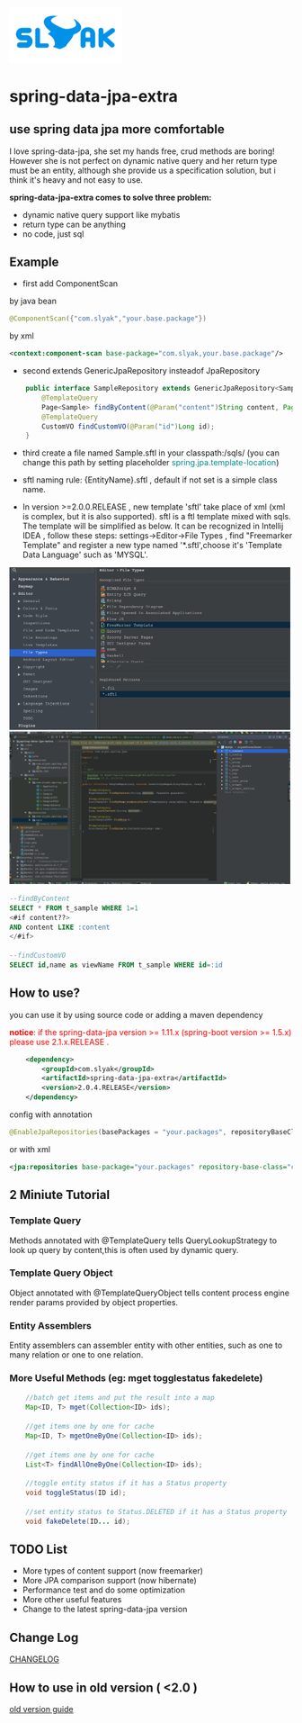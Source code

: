 <img src="./logo.png" width = "200" alt="SLYAK"/>

# spring-data-jpa-extra

## use spring data jpa more comfortable
I love spring-data-jpa, she set my hands free, crud methods are boring! However she is not perfect on dynamic native query and her return type must be an entity, although she provide us a specification solution, but i think it's heavy and not easy to use.

<b>spring-data-jpa-extra comes to solve three problem:</b>

- dynamic native query support like mybatis
- return type can be anything
- no code, just sql

## Example
- first add ComponentScan

by java bean
```java
@ComponentScan({"com.slyak","your.base.package"})
```

by xml
```xml
<context:component-scan base-package="com.slyak,your.base.package"/>
```


- second extends GenericJpaRepository insteadof JpaRepository

```java
	public interface SampleRepository extends GenericJpaRepository<Sample, Long> {
		@TemplateQuery
		Page<Sample> findByContent(@Param("content")String content, Pageable pageable);
		@TemplateQuery
		CustomVO findCustomVO(@Param("id")Long id);
	}
```

- third create a file named Sample.sftl in your classpath:/sqls/ (you can change this path by setting placeholder <font color="#008B8B">spring.jpa.template-location</font>)
- sftl naming rule: {EntityName}.sftl , default if not set is a simple class name.

- In version >=2.0.0.RELEASE , new template 'sftl' take place of xml (xml is complex, but it is also supported).
sftl is a ftl template mixed with sqls. The template will be simplified as below. It can be recognized in Intellij IDEA , follow these steps:
settings->Editor->File Types , find "Freemarker Template" and register a new type named '*.sftl',choose it's 'Template Data Language' such as 'MYSQL'.

<img src="./filetypes.gif" width = "500" alt="SLYAK"/>
<img src="./sftl.gif" width = "500" alt="SLYAK"/>

```sql
--findByContent
SELECT * FROM t_sample WHERE 1=1
<#if content??>
AND content LIKE :content
</#if>

--findCustomVO
SELECT id,name as viewName FROM t_sample WHERE id=:id
```

## How to use?

you can use it by using source code or adding a maven dependency

<font color='red'><b>notice</b>: if the spring-data-jpa version >= 1.11.x (spring-boot version >= 1.5.x) please use 2.1.x.RELEASE .</font>

```xml
    <dependency>
        <groupId>com.slyak</groupId>
        <artifactId>spring-data-jpa-extra</artifactId>
        <version>2.0.4.RELEASE</version>
    </dependency>
```

config with annotation
```java
@EnableJpaRepositories(basePackages = "your.packages", repositoryBaseClass = GenericJpaRepositoryImpl.class, repositoryFactoryBeanClass = GenericJpaRepositoryFactoryBean.class)
```

or with xml
```xml
<jpa:repositories base-package="your.packages" repository-base-class="com.slyak.spring.jpa.GenericJpaRepositoryImpl" repository-factory-bean-class="com.slyak.spring.jpa.GenericJpaRepositoryFactoryBean"/>
```

## 2 Miniute Tutorial

### Template Query
Methods annotated with @TemplateQuery tells QueryLookupStrategy to look up query by content,this is often used by dynamic query.

### Template Query Object
Object annotated with @TemplateQueryObject tells content process engine render params provided by object properties.

### Entity Assemblers
Entity assemblers can assembler entity with other entities, such as one to many relation or one to one relation.


### More Useful Methods (eg: mget togglestatus fakedelete)

```java
    //batch get items and put the result into a map
    Map<ID, T> mget(Collection<ID> ids);
    
    //get items one by one for cache
    Map<ID, T> mgetOneByOne(Collection<ID> ids);
    
    //get items one by one for cache
    List<T> findAllOneByOne(Collection<ID> ids);
    
    //toggle entity status if it has a Status property
    void toggleStatus(ID id);
    
    //set entity status to Status.DELETED if it has a Status property
    void fakeDelete(ID... id);
```


## TODO List
- More types of content support (now freemarker)
- More JPA comparison support (now hibernate)
- Performance test and do some optimization
- More other useful features
- Change to the latest spring-data-jpa version

## Change Log
[CHANGELOG](./CHANGELOG.md)

## How to use in old version ( <2.0 )
<a href="./README-1.0.md">old version guide</a>
